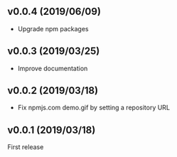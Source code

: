 ## v0.0.4 (2019/06/09)

- Upgrade npm packages

## v0.0.3 (2019/03/25)

- Improve documentation

## v0.0.2 (2019/03/18)

- Fix npmjs.com demo.gif by setting a repository URL

## v0.0.1 (2019/03/18)

First release
